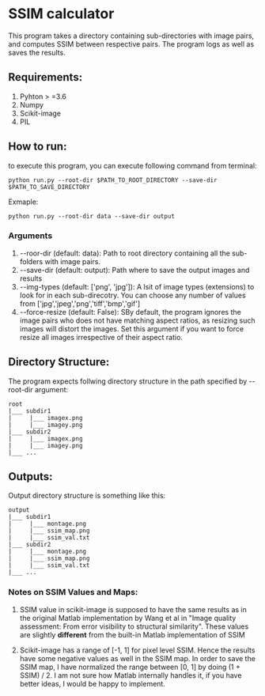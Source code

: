# SSIM calculator

This program takes a directory containing sub-directories with image pairs, and computes SSIM between respective pairs. The program logs as well as saves the results.

## Requirements:
1. Pyhton > =3.6
2. Numpy
3. Scikit-image
4. PIL

## How to run:
to execute this program, you can execute following command from terminal:

```
python run.py --root-dir $PATH_TO_ROOT_DIRECTORY --save-dir $PATH_TO_SAVE_DIRECTORY
```

Exmaple:
```
python run.py --root-dir data --save-dir output
```

### Arguments

1. --roor-dir (default: data): Path to root directory containing all the sub-folders with image pairs.
2. --save-dir (default: output): Path where to save the output images and results
3. --img-types (default: ['png', 'jpg']): A lsit of image types (extensions) to look for in each sub-direcotry. You can choose any number of values from ['jpg','jpeg','png','tiff','bmp','gif']
4. --force-resize (default: False): SBy default, the program ignores the image pairs who does not have matching aspect ratios, as resizing such images will distort the images. Set this argument if you want to force resize all images irrespective of their aspect ratio.

## Directory Structure:
The program expects follwing directory structure in the path specified by --root-dir argument:

```
root
|___ subdir1
|     |___ imagex.png
|     |___ imagey.png
|___ subdir2
|     |___ imagex.png
|     |___ imagey.png
|___ ...
```

## Outputs:

Output directory structure is something like this:
```
output
|___ subdir1
|     |___ montage.png
|     |___ ssim_map.png
|     |___ ssim_val.txt
|___ subdir2
|     |___ montage.png
|     |___ ssim_map.png
|     |___ ssim_val.txt
|___ ...
```

### Notes on SSIM Values and Maps:

1. SSIM value in scikit-image is supposed to have the same results as in the original Matlab implementation by Wang et al in "Image quality assessment: From error visibility to structural similarity". 
These values are slightly **different** from the built-in Matlab implementation of SSIM

2. Scikit-image has a range of [-1, 1] for pixel level SSIM. Hence the results have some negative values as well in the SSIM map. In order to save the SSIM map, I have normalized the range between [0, 1] by doing (1 + SSIM) / 2. I am not sure how Matlab internally handles it, if you have better ideas, I would be happy to implement. 
